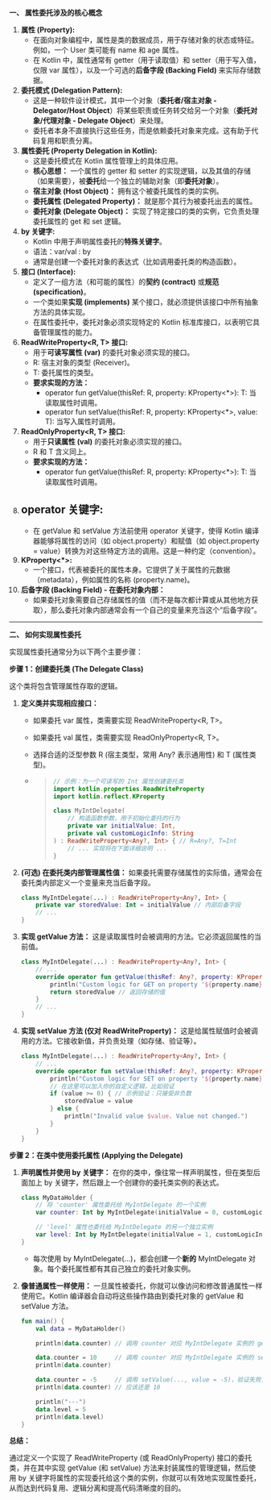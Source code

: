 **一、 属性委托涉及的核心概念**

1. **属性 (Property):**
   - 在面向对象编程中，属性是类的数据成员，用于存储对象的状态或特征。例如，一个 User 类可能有 name 和 age 属性。
   - 在 Kotlin 中，属性通常有 getter（用于读取值）和 setter（用于写入值，仅限 var 属性），以及一个可选的**后备字段 (Backing Field)** 来实际存储数据。
2. **委托模式 (Delegation Pattern):**
   - 这是一种软件设计模式，其中一个对象（**委托者/宿主对象 - Delegator/Host Object**）将某些职责或任务转交给另一个对象（**委托对象/代理对象 - Delegate Object**）来处理。
   - 委托者本身不直接执行这些任务，而是依赖委托对象来完成。这有助于代码复用和职责分离。
3. **属性委托 (Property Delegation in Kotlin):**
   - 这是委托模式在 Kotlin 属性管理上的具体应用。
   - **核心思想：** 一个属性的 getter 和 setter 的实现逻辑，以及其值的存储（如果需要），被**委托**给一个独立的辅助对象（即**委托对象**）。
   - **宿主对象 (Host Object)：** 拥有这个被委托属性的类的实例。
   - **委托属性 (Delegated Property)：** 就是那个其行为被委托出去的属性。
   - **委托对象 (Delegate Object)：** 实现了特定接口的类的实例，它负责处理委托属性的 get 和 set 逻辑。
4. **by 关键字:**
   - Kotlin 中用于声明属性委托的**特殊关键字**。
   - 语法：var/val <propertyName>: <PropertyType> by <delegateExpression>
   - <delegateExpression> 通常是创建一个委托对象的表达式（比如调用委托类的构造函数）。
5. **接口 (Interface):**
   - 定义了一组方法（和可能的属性）的**契约 (contract)** 或**规范 (specification)**。
   - 一个类如果**实现 (implements)** 某个接口，就必须提供该接口中所有抽象方法的具体实现。
   - 在属性委托中，委托对象必须实现特定的 Kotlin 标准库接口，以表明它具备管理属性的能力。
6. **ReadWriteProperty<R, T> 接口:**
   - 用于**可读写属性 (var)** 的委托对象必须实现的接口。
   - R: 宿主对象的类型 (Receiver)。
   - T: 委托属性的类型。
   - **要求实现的方法：**
     - operator fun getValue(thisRef: R, property: KProperty<*>): T: 当读取属性时调用。
     - operator fun setValue(thisRef: R, property: KProperty<*>, value: T): 当写入属性时调用。
7. **ReadOnlyProperty<R, T> 接口:**
   - 用于**只读属性 (val)** 的委托对象必须实现的接口。
   - R 和 T 含义同上。
   - **要求实现的方法：**
     - operator fun getValue(thisRef: R, property: KProperty<*>): T: 当读取属性时调用。
8. **operator 关键字:**
   - 
   - 在 getValue 和 setValue 方法前使用 operator 关键字，使得 Kotlin 编译器能够将属性的访问（如 object.property）和赋值（如 object.property = value）转换为对这些特定方法的调用。这是一种约定（convention）。
9. **KProperty<\*>:**
   - 一个接口，代表被委托的属性本身。它提供了关于属性的元数据（metadata），例如属性的名称 (property.name)。
10. **后备字段 (Backing Field) - 在委托对象内部：**
    - 如果委托对象需要自己存储属性的值（而不是每次都计算或从其他地方获取），那么委托对象内部通常会有一个自己的变量来充当这个“后备字段”。

------



**二、 如何实现属性委托**

实现属性委托通常分为以下两个主要步骤：

**步骤 1：创建委托类 (The Delegate Class)**

这个类将包含管理属性存取的逻辑。

1. **定义类并实现相应接口：**

   - 如果委托 var 属性，类需要实现 ReadWriteProperty<R, T>。

   - 如果委托 val 属性，类需要实现 ReadOnlyProperty<R, T>。

   - 选择合适的泛型参数 R (宿主类型，常用 Any? 表示通用性) 和 T (属性类型)。

   - > ```kotlin
     > // 示例：为一个可读写的 Int 属性创建委托类
     > import kotlin.properties.ReadWriteProperty
     > import kotlin.reflect.KProperty
     > 
     > class MyIntDelegate(
     >     // 构造函数参数，用于初始化委托的行为
     >     private var initialValue: Int,
     >     private val customLogicInfo: String
     > ) : ReadWriteProperty<Any?, Int> { // R=Any?, T=Int
     >     // ... 实现将在下面详细说明 ...
     > }
     > ```
     >
     > 

2. **(可选) 在委托类内部管理属性值：**
   如果委托需要存储属性的实际值，通常会在委托类内部定义一个变量来充当后备字段。

   ```kotlin
   class MyIntDelegate(...) : ReadWriteProperty<Any?, Int> {
       private var storedValue: Int = initialValue // 内部后备字段
       // ...
   }
   ```

3. **实现 getValue 方法：**
   这是读取属性时会被调用的方法。它必须返回属性的当前值。

   ```kotlin
   class MyIntDelegate(...) : ReadWriteProperty<Any?, Int> {
       // ...
       override operator fun getValue(thisRef: Any?, property: KProperty<*>): Int {
           println("Custom logic for GET on property '${property.name}' by delegate: $customLogicInfo")
           return storedValue // 返回存储的值
       }
       // ...
   }
   ```

   

4. **实现 setValue 方法 (仅对 ReadWriteProperty)：**
   这是给属性赋值时会被调用的方法。它接收新值，并负责处理（如存储、验证等）。

   ```kotlin
   class MyIntDelegate(...) : ReadWriteProperty<Any?, Int> {
       // ...
       override operator fun setValue(thisRef: Any?, property: KProperty<*>, value: Int) {
           println("Custom logic for SET on property '${property.name}' by delegate: $customLogicInfo. New value: $value")
           // 在这里可以加入你的自定义逻辑，比如验证
           if (value >= 0) { // 示例验证：只接受非负数
               storedValue = value
           } else {
               println("Invalid value $value. Value not changed.")
           }
       }
   }
   ```

   

**步骤 2：在类中使用委托属性 (Applying the Delegate)**

1. **声明属性并使用 by 关键字：**
   在你的类中，像往常一样声明属性，但在类型后面加上 by 关键字，然后跟上一个创建你的委托类实例的表达式。

   ```kotlin
   class MyDataHolder {
       // 将 'counter' 属性委托给 MyIntDelegate 的一个实例
       var counter: Int by MyIntDelegate(initialValue = 0, customLogicInfo = "Counter Delegate")
   
       // 'level' 属性也委托给 MyIntDelegate 的另一个独立实例
       var level: Int by MyIntDelegate(initialValue = 1, customLogicInfo = "Level Delegate")
   }
   ```

   - 每次使用 by MyIntDelegate(...)，都会创建一个**新的** MyIntDelegate 对象。每个委托属性都有其自己独立的委托对象实例。

2. **像普通属性一样使用：**
   一旦属性被委托，你就可以像访问和修改普通属性一样使用它。Kotlin 编译器会自动将这些操作路由到委托对象的 getValue 和 setValue 方法。

   ```kotlin
   fun main() {
       val data = MyDataHolder()
   
       println(data.counter) // 调用 counter 对应 MyIntDelegate 实例的 getValue()
   
       data.counter = 10     // 调用 counter 对应 MyIntDelegate 实例的 setValue(..., value = 10)
       println(data.counter)
   
       data.counter = -5     // 调用 setValue(..., value = -5)，验证失败，值可能不变
       println(data.counter) // 应该还是 10
   
       println("---")
       data.level = 5
       println(data.level)
   }
   ```

   

**总结：**

通过定义一个实现了 ReadWriteProperty (或 ReadOnlyProperty) 接口的委托类，并在其中实现 getValue (和 setValue) 方法来封装属性的管理逻辑，然后使用 by 关键字将属性的实现委托给这个类的实例，你就可以有效地实现属性委托，从而达到代码复用、逻辑分离和提高代码清晰度的目的。